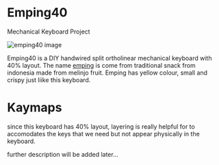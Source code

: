 # Emping40
Mechanical Keyboard Project

![emping40 image](https://user-images.githubusercontent.com/5106601/162853753-e0d50e0b-29df-474f-83f8-7f0e18e48684.png)

Emping40 is a DIY handwired split ortholinear mechanical keyboard with 40% layout. The name [emping](https://en.wikipedia.org/wiki/Emping) is come from traditional snack from indonesia made from melinjo fruit. Emping has yellow colour, small and crispy just liike this keyboard.

# Kaymaps
since this keyboard has 40% layout, layering is really helpful for to accomodates the keys that we need but not appear physically in the keyboard.

further description will be added later...
